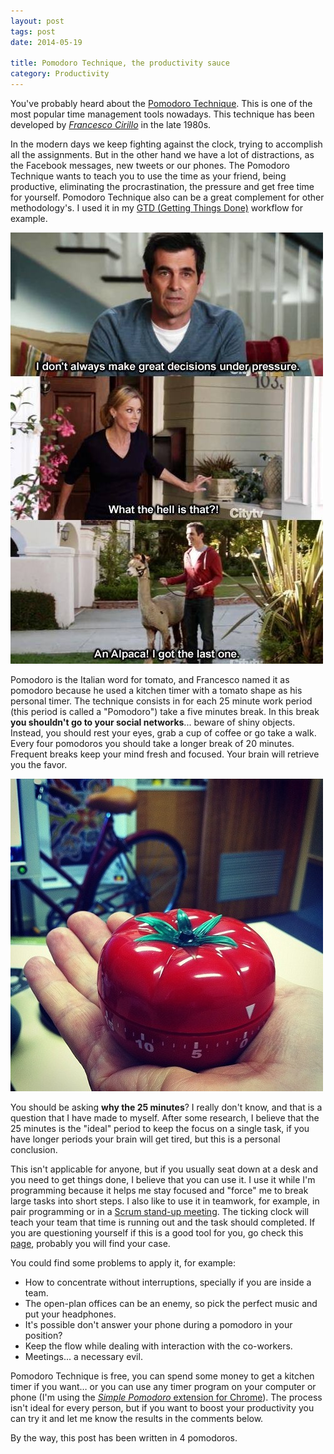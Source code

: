 ```yaml
---
layout: post
tags: post
date: 2014-05-19

title: Pomodoro Technique, the productivity sauce
category: Productivity
---
```


You've probably heard about the [Pomodoro Technique](https://pomodorotechnique.com/). This is one of the most popular time management tools nowadays. This technique has been developed by _[Francesco Cirillo](https://francescocirillo.com/)_ in the late 1980s.

In the modern days we keep fighting against the clock, trying to accomplish all the assignments. But in the other hand we have a lot of distractions, as the Facebook messages, new tweets or our phones. The Pomodoro Technique wants to teach you to use the time as your friend, being productive, eliminating the procrastination, the pressure and get free time for yourself. Pomodoro Technique also can be a great complement for other methodology's. I used it in my [GTD (Getting Things Done)](https://gettingthingsdone.com/) workflow for example.

![Modern Family - Decisions under pressure](/images/pomodoro-technique-the-productivity-sauce-modern-family-decisions-under-pressure.jpg)

Pomodoro is the Italian word for tomato, and Francesco named it as pomodoro because he used a kitchen timer with a tomato shape as his personal timer.
The technique consists in for each 25 minute work period (this period is called a "Pomodoro") take a five minutes break. In this break **you shouldn't go to your social networks**... beware of shiny objects. Instead, you should rest your eyes, grab a cup of coffee or go take a walk. Every four pomodoros you should take a longer break of 20 minutes. Frequent breaks keep your mind fresh and focused. Your brain will retrieve you the favor.

[![Pomodoro timer](/images/pomodoro-technique-the-productivity-sauce-pomodoro-timer.jpg)](https://www.flickr.com/photos/33593406@N03/7738254354/)

<!---*"Photo by [Kate Bunker](http://www.flickr.com/photos/33593406@N03/7738254354/) licensed under [Creative Commons Attribution-NonCommercial License](http://creativecommons.org/licenses/by-nc/2.0/)."*
-->

You should be asking **why the 25 minutes**? I really don't know, and that is a question that I have made to myself. After some research, I believe that the 25 minutes is the "ideal" period to keep the focus on a single task, if you have longer periods your brain will get tired, but this is a personal conclusion.

This isn't applicable for anyone, but if you usually seat down at a desk and you need to get things done, I believe that you can use it. I use it while I'm programming because it helps me stay focused and "force" me to break large tasks into short steps. I also like to use it in teamwork, for example, in pair programming or in a [Scrum stand-up meeting](https://en.wikipedia.org/wiki/Stand-up_meeting). The ticking clock will teach your team that time is running out and the task should completed. If you are questioning yourself if this is a good tool for you, go check this [page](https://pomodorotechnique.com/get-started/), probably you will find your case.

You could find some problems to apply it, for example:

- How to concentrate without interruptions, specially if you are inside a team.
- The open-plan offices can be an enemy, so pick the perfect music and put your headphones.
- It's possible don't answer your phone during a pomodoro in your position?
- Keep the flow while dealing with interaction with the co-workers.
- Meetings... a necessary evil.

Pomodoro Technique is free, you can spend some money to get a kitchen timer if you want… or you can use any timer program on your computer or phone (I'm using the [_Simple Pomodoro_ extension for Chrome](https://chrome.google.com/webstore/detail/simple-pomodoro%C2%AE/blidjjfbdbkcmegfnidmgndgdamhhelp)). The process isn't ideal for every person, but if you want to boost your productivity you can try it and let me know the results in the comments below.

By the way, this post has been written in 4 pomodoros.
